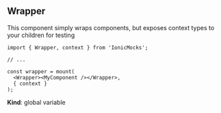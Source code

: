 <a name="Wrapper"></a>

## Wrapper
This component simply wraps components, but
exposes context types to your children for
testing

```
import { Wrapper, context } from 'IonicMocks';

// ...

const wrapper = mount(
  <Wrapper><MyComponent /></Wrapper>,
  { context }
);
```

**Kind**: global variable  
